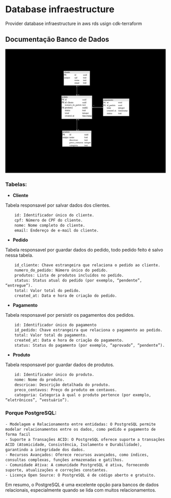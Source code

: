# Database infraestructure

Provider database infraestructure in aws rds usign cdk-terraform

## Documentação Banco de Dados

![img.png](lanchone-database.png)


### Tabelas:

- **Cliente**

Tabela responsavel por salvar dados dos clientes.

        id: Identificador único do cliente.
        cpf: Número de CPF do cliente.
        nome: Nome completo do cliente.
        email: Endereço de e-mail do cliente.

- **Pedido**

Tabela responsavel por guardar dados do pedido, todo pedido feito é salvo nessa tabela.

        id_cliente: Chave estrangeira que relaciona o pedido ao cliente.
        numero_do_pedido: Número único do pedido.
        produtos: Lista de produtos incluídos no pedido.
        status: Status atual do pedido (por exemplo, “pendente”, “entregue”).
        total: Valor total do pedido.
        created_at: Data e hora de criação do pedido.

- **Pagamento**

Tabela responsavel por persistir os pagamentos dos pedidos.

        id: Identificador único do pagamento
        id_pedido: Chave estrangeira que relaciona o pagamento ao pedido.
        total: Valor total do pagamento.
        created_at: Data e hora de criação do pagamento.
        status: Status do pagamento (por exemplo, “aprovado”, “pendente”).

- **Produto**

Tabela responsavel por guardar dados de produtos.

        id: Identificador único do produto.
        nome: Nome do produto.
        descricao: Descrição detalhada do produto.
        preco_centavos: Preço do produto em centavos.
        categoria: Categoria à qual o produto pertence (por exemplo, “eletrônicos”, “vestuário”).

### Porque PostgreSQL:

    - Modelagem e Relacionamento entre entidadas: O PostgreSQL permite modelar relacionamentos entre os dados, como pedido e pagamento de forma facil
    - Suporte a Transações ACID: O PostgreSQL oferece suporte a transações ACID (Atomicidade, Consistência, Isolamento e Durabilidade), garantindo a integridade dos dados.
    - Recursos Avançados: Oferece recursos avançados, como índices, consultas complexas, funções armazenadas e gatilhos.
    - Comunidade Ativa: A comunidade PostgreSQL é ativa, fornecendo suporte, atualizações e correções constantes.
    - Licença Open Source: O PostgreSQL é de código aberto e gratuito.

Em resumo, o PostgreSQL é uma excelente opção para bancos de dados relacionais, especialmente quando se lida com muitos relacionamentos.